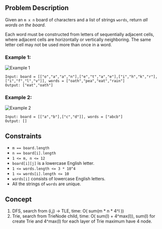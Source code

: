 ## Problem Description

Given an `m x n` board of characters and a list of strings `words`, return *all words on the board*.

Each word must be constructed from letters of sequentially adjacent cells, where adjacent cells are horizontally or vertically neighboring. The same letter cell may not be used more than once in a word.

### Example 1:

![Example 1](https://assets.leetcode.com/uploads/2020/11/07/search1.jpg)
```plaintext
Input: board = [["o","a","a","n"],["e","t","a","e"],["i","h","k","r"],["i","f","l","v"]], words = ["oath","pea","eat","rain"]
Output: ["eat","oath"]
```

### Example 2:

![Example 2](https://assets.leetcode.com/uploads/2020/11/07/search2.jpg)
```plaintext
Input: board = [["a","b"],["c","d"]], words = ["abcb"]
Output: []
```

## Constraints

- `m == board.length`
- `n == board[i].length`
- `1 <= m, n <= 12`
- `board[i][j]` is a lowercase English letter.
- `1 <= words.length <= 3 * 10^4`
- `1 <= words[i].length <= 10`
- `words[i]` consists of lowercase English letters.
- All the strings of `words` are unique.

## Concept
1. DFS, search from (i,j) -> TLE, time: O( sum(m * n * 4^l ))
2. Trie, search from TrieNode child, time: O( sum(l) + 4^max(l)), sum(l) for create Trie and 4^max(l) for each layer of Trie maximum have 4 node.
